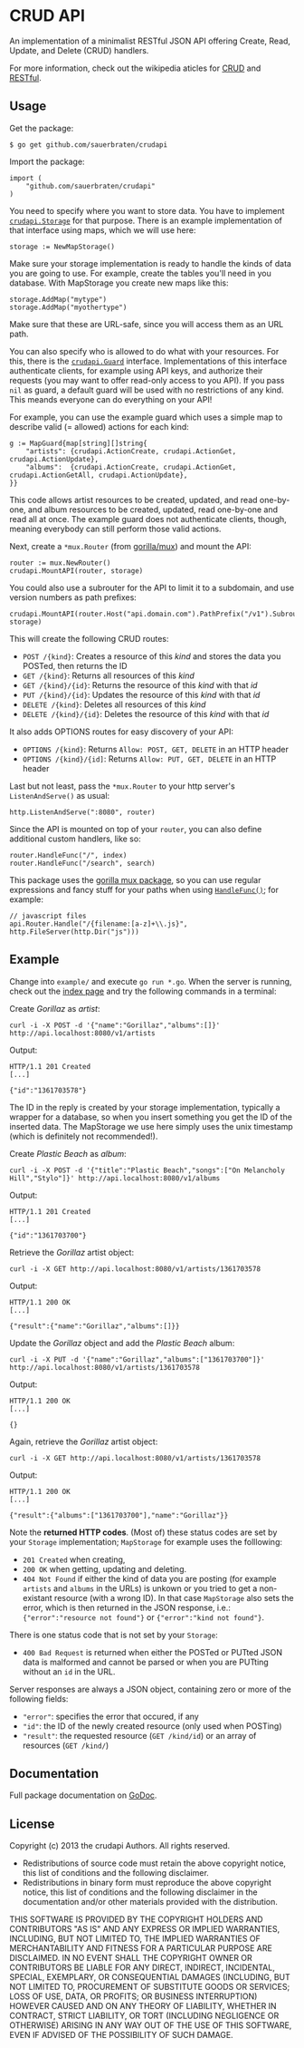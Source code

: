 # CRUD API

An implementation of a minimalist RESTful JSON API offering Create, Read, Update, and Delete (CRUD) handlers.

For more information, check out the wikipedia aticles for [CRUD](http://en.wikipedia.org/wiki/Create,_read,_update_and_delete) and [RESTful](http://en.wikipedia.org/wiki/RESTful).

## Usage

Get the package:

	$ go get github.com/sauerbraten/crudapi

Import the package:

	import (
		"github.com/sauerbraten/crudapi"
	)

You need to specify where you want to store data. You have to implement [`crudapi.Storage`](http://godoc.org/github.com/sauerbraten/crudapi#Storage) for that purpose. There is an example implementation of that interface using maps, which we will use here:

	storage := NewMapStorage()

Make sure your storage implementation is ready to handle the kinds of data you are going to use. For example, create the tables you'll need in you database. With MapStorage you create new maps like this:

	storage.AddMap("mytype")
	storage.AddMap("myothertype")

Make sure that these are URL-safe, since you will access them as an URL path.

You can also specify who is allowed to do what with your resources. For this, there is the [`crudapi.Guard`](http://godoc.org/github.com/sauerbraten/crudapi#Guard) interface. Implementations of this interface authenticate clients, for example using API keys, and authorize their requests (you may want to offer read-only access to you API). If you pass `nil` as guard, a default guard will be used with no restrictions of any kind. This meands everyone can do everything on your API!

For example, you can use the example guard which uses a simple map to describe valid (= allowed) actions for each kind:

	g := MapGuard{map[string][]string{
		"artists": {crudapi.ActionCreate, crudapi.ActionGet, crudapi.ActionUpdate},
		"albums":  {crudapi.ActionCreate, crudapi.ActionGet, crudapi.ActionGetAll, crudapi.ActionUpdate},
	}}

This code allows artist resources to be created, updated, and read one-by-one, and album resources to be created, updated, read one-by-one and read all at once. The example guard does not authenticate clients, though, meaning everybody can still perform those valid actions.

Next, create a `*mux.Router` (from [gorilla/mux](http://www.gorillatoolkit.org/pkg/mux)) and mount the API:

	router := mux.NewRouter()
	crudapi.MountAPI(router, storage)

You could also use a subrouter for the API to limit it to a subdomain, and use version numbers as path prefixes:

	crudapi.MountAPI(router.Host("api.domain.com").PathPrefix("/v1").Subrouter(), storage)

This will create the following CRUD routes:

- `POST /{kind}`: Creates a resource of this *kind* and stores the data you POSTed, then returns the ID
- `GET /{kind}`: Returns all resources of this *kind*
- `GET /{kind}/{id}`: Returns the resource of this *kind* with that *id*
- `PUT /{kind}/{id}`: Updates the resource of this *kind* with that *id*
- `DELETE /{kind}`: Deletes all resources of this *kind*
- `DELETE /{kind}/{id}`: Deletes the resource of this *kind* with that *id*

It also adds OPTIONS routes for easy discovery of your API:

- `OPTIONS /{kind}`: Returns `Allow: POST, GET, DELETE` in an HTTP header
- `OPTIONS /{kind}/{id]`: Returns `Allow: PUT, GET, DELETE` in an HTTP header

Last but not least, pass the `*mux.Router` to your http server's `ListenAndServe()` as usual:

	http.ListenAndServe(":8080", router)

Since the API is mounted on top of your `router`, you can also define additional custom handlers, like so:

	router.HandleFunc("/", index)
	router.HandleFunc("/search", search)

This package uses the [gorilla mux package](http://www.gorillatoolkit.org/pkg/mux), so you can use regular expressions and fancy stuff for your paths when using [`HandleFunc()`](http://www.gorillatoolkit.org/pkg/mux#Route.HandlerFunc); for example:

	// javascript files
	api.Router.Handle("/{filename:[a-z]+\\.js}", http.FileServer(http.Dir("js")))


## Example

Change into `example/` and execute `go run *.go`. When the server is running, check out the [index page](http://localhost:8080/) and try the following commands in a terminal:

Create *Gorillaz* as *artist*:

	curl -i -X POST -d '{"name":"Gorillaz","albums":[]}' http://api.localhost:8080/v1/artists

Output:

	HTTP/1.1 201 Created
	[...]

	{"id":"1361703578"}

The ID in the reply is created by your storage implementation, typically a wrapper for a database, so when you insert something you get the ID of the inserted data. The MapStorage we use here simply uses the unix timestamp (which is definitely not recommended!).

Create *Plastic Beach* as *album*:

	curl -i -X POST -d '{"title":"Plastic Beach","songs":["On Melancholy Hill","Stylo"]}' http://api.localhost:8080/v1/albums

Output:

	HTTP/1.1 201 Created
	[...]

	{"id":"1361703700"}

Retrieve the *Gorillaz* artist object:

	curl -i -X GET http://api.localhost:8080/v1/artists/1361703578

Output:

	HTTP/1.1 200 OK
	[...]

	{"result":{"name":"Gorillaz","albums":[]}}

Update the *Gorillaz* object and add the *Plastic Beach* album:

	curl -i -X PUT -d '{"name":"Gorillaz","albums":["1361703700"]}' http://api.localhost:8080/v1/artists/1361703578

Output:

	HTTP/1.1 200 OK
	[...]

	{}

Again, retrieve the *Gorillaz* artist object:

	curl -i -X GET http://api.localhost:8080/v1/artists/1361703578

Output:

	HTTP/1.1 200 OK
	[...]

	{"result":{"albums":["1361703700"],"name":"Gorillaz"}}


Note the **returned HTTP codes**. (Most of) these status codes are set by your `Storage` implementation; `MapStorage` for example uses the folllowing:

- `201 Created` when creating,
- `200 OK` when getting, updating and deleting.
- `404 Not Found` if either the kind of data you are posting (for example `artists` and `albums` in the URLs) is unkown or you tried to get a non-existant resource (with a wrong ID). In that case `MapStorage` also sets the error, which is then returned in the JSON response, i.e.: `{"error":"resource not found"}` or `{"error":"kind not found"}`.

There is one status code that is not set by your `Storage`:

- `400 Bad Request` is returned when either the POSTed or PUTted JSON data is malformed and cannot be parsed or when you are PUTting without an `id` in the URL.

Server responses are always a JSON object, containing zero or more of the following fields:

- `"error"`: specifies the error that occured, if any
- `"id"`: the ID of the newly created resource (only used when POSTing)
- `"result"`: the requested resource (`GET /kind/id`) or an array of resources (`GET /kind/`)


## Documentation

Full package documentation on [GoDoc](http://godoc.org/github.com/sauerbraten/crudapi).

## License

Copyright (c) 2013 the crudapi Authors. All rights reserved.

- Redistributions of source code must retain the above copyright notice, this list of conditions and the following disclaimer.
- Redistributions in binary form must reproduce the above copyright notice, this list of conditions and the following disclaimer in the documentation and/or other materials provided with the distribution.

THIS SOFTWARE IS PROVIDED BY THE COPYRIGHT HOLDERS AND CONTRIBUTORS	"AS IS" AND ANY EXPRESS OR IMPLIED WARRANTIES, INCLUDING, BUT NOT LIMITED TO, THE IMPLIED WARRANTIES OF MERCHANTABILITY AND FITNESS FOR A PARTICULAR PURPOSE ARE DISCLAIMED. IN NO EVENT SHALL THE COPYRIGHT OWNER OR CONTRIBUTORS BE LIABLE FOR ANY DIRECT, INDIRECT, INCIDENTAL, SPECIAL, EXEMPLARY, OR CONSEQUENTIAL DAMAGES (INCLUDING, BUT NOT LIMITED TO, PROCUREMENT OF SUBSTITUTE GOODS OR SERVICES; LOSS OF USE, DATA, OR PROFITS; OR BUSINESS INTERRUPTION) HOWEVER CAUSED AND ON ANY THEORY OF LIABILITY, WHETHER IN CONTRACT, STRICT LIABILITY, OR TORT (INCLUDING NEGLIGENCE OR OTHERWISE) ARISING IN ANY WAY OUT OF THE USE OF THIS SOFTWARE, EVEN IF ADVISED OF THE POSSIBILITY OF SUCH DAMAGE.